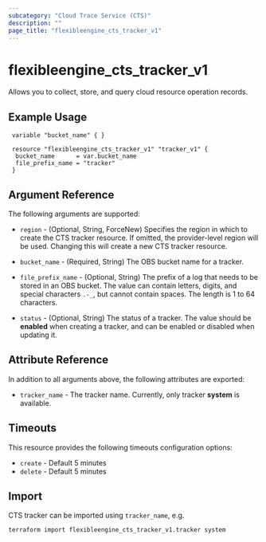 ```yaml
---
subcategory: "Cloud Trace Service (CTS)"
description: ""
page_title: "flexibleengine_cts_tracker_v1"
---
```


# flexibleengine_cts_tracker_v1

Allows you to collect, store, and query cloud resource operation records.

## Example Usage

```hcl
 variable "bucket_name" { }
 
 resource "flexibleengine_cts_tracker_v1" "tracker_v1" {
  bucket_name      = var.bucket_name
  file_prefix_name = "tracker"
 }
```

## Argument Reference

The following arguments are supported:

* `region` - (Optional, String, ForceNew) Specifies the region in which to create the CTS tracker resource.
  If omitted, the provider-level region will be used. Changing this will create a new CTS tracker resource.

* `bucket_name` - (Required, String) The OBS bucket name for a tracker.

* `file_prefix_name` - (Optional, String) The prefix of a log that needs to be stored in an OBS bucket.
  The value can contain letters, digits, and special characters `.-_`, but cannot contain spaces.
  The length is 1 to 64 characters.

* `status` - (Optional, String) The status of a tracker. The value should be **enabled** when creating a tracker,
  and can be enabled or disabled when updating it.

## Attribute Reference

In addition to all arguments above, the following attributes are exported:

* `tracker_name` - The tracker name. Currently, only tracker **system** is available.

## Timeouts

This resource provides the following timeouts configuration options:

* `create` - Default 5 minutes
* `delete` - Default 5 minutes

## Import

CTS tracker can be imported using  `tracker_name`, e.g.

```shell
terraform import flexibleengine_cts_tracker_v1.tracker system
```
